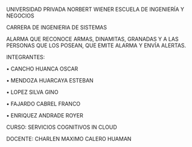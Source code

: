 UNIVERSIDAD PRIVADA NORBERT WIENER ESCUELA DE INGENIERÍA Y NEGOCIOS

CARRERA DE INGENIERIA DE SISTEMAS


ALARMA QUE RECONOCE ARMAS, DINAMITAS, GRANADAS Y A LAS PERSONAS QUE LOS POSEAN, QUE EMITE ALARMA Y ENVÍA ALERTAS.


INTEGRANTES:

• CANCHO HUANCA OSCAR

• MENDOZA HUARCAYA ESTEBAN

• LOPEZ SILVA GINO

• FAJARDO CABREL FRANCO

• ENRIQUEZ ANDRADE ROYER


CURSO: SERVICIOS COGNITIVOS IN CLOUD

DOCENTE: CHARLEN MAXIMO CALERO HUAMAN
